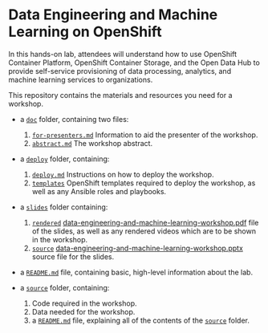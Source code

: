# Data Engineering and Machine Learning on OpenShift

In this hands-on lab, attendees will understand how to use OpenShift Container Platform, OpenShift Container Storage, and the Open Data Hub to provide self-service provisioning of data processing, analytics, and machine learning services to organizations.

This repository contains the materials and resources you need for a workshop.

* a [`doc`](./doc) folder, containing two files:
    1. [`for-presenters.md`](./doc/for-presenters.md) Information to aid the presenter of the workshop. 
    2. [`abstract.md`](./doc/abstract.md) The workshop abstract.

* a [`deploy`](./deploy) folder, containing: 
    1. [`deploy.md`](./deploy/deploy.md) Instructions on how to deploy the workshop.
    2. [`templates`](./deploy/templates) OpenShift templates required to deploy the workshop, as well as any Ansible roles and playbooks.

* a [`slides`](./slides) folder containing:
    1. [`rendered`](./slides/rendered) [data-engineering-and-machine-learning-workshop.pdf](./slides/rendered/data-engineering-and-machine-learning-workshop.pdf) file of the slides, as well as any rendered videos which are to be shown in the workshop.
    2. [`source`](./slides/source) [data-engineering-and-machine-learning-workshop.pptx](./slides/source/data-engineering-and-machine-learning-workshop.pptx) source file for the slides.      

* a [`README.md`](.README.md) file, containing basic, high-level information about the lab.

* a [`source`](./source) folder, containing:
    1. Code required in the workshop.
    2. Data needed for the workshop.
    3. a [`README.md`](./source/README.md) file, explaining all of the contents of the [`source`](./source) folder. 



